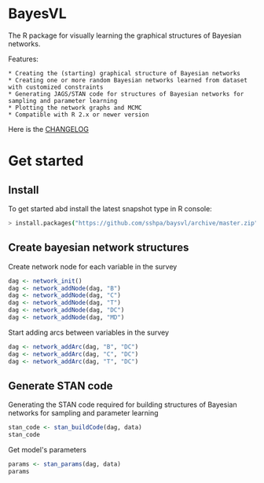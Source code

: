 BayesVL
==========

The R package for visually learning the graphical structures of Bayesian networks.

Features:

    * Creating the (starting) graphical structure of Bayesian networks
    * Creating one or more random Bayesian networks learned from dataset with customized constraints
    * Generating JAGS/STAN code for structures of Bayesian networks for sampling and parameter learning
    * Plotting the network graphs and MCMC
    * Compatible with R 2.x or newer version

Here is the [CHANGELOG](https://github.com/sshpa/baysvl/blob/master/CHANGELOG.md)

# Get started

## Install

To get started abd install the latest snapshot type in R console:

```sh
> install.packages("https://github.com/sshpa/baysvl/archive/master.zip")
```

## Create bayesian network structures

Create network node for each variable in the survey

```r
dag <- network_init()
dag <- network_addNode(dag, "B")
dag <- network_addNode(dag, "C")
dag <- network_addNode(dag, "T")
dag <- network_addNode(dag, "DC")
dag <- network_addNode(dag, "MD")
```

Start adding arcs between variables in the survey

```r
dag <- network_addArc(dag, "B", "DC")
dag <- network_addArc(dag, "C", "DC")
dag <- network_addArc(dag, "T", "DC")
```

## Generate STAN code

Generating the STAN code required for building structures of Bayesian networks for sampling and parameter learning

```r
stan_code <- stan_buildCode(dag, data)
stan_code
```

Get model's parameters

```r
params <- stan_params(dag, data)
params
```
